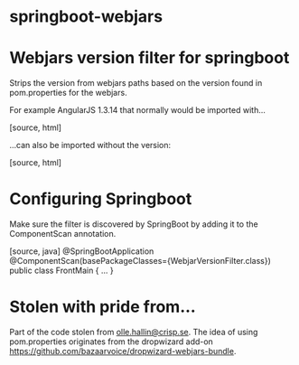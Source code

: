 # springboot-webjars 

Webjars version filter for springboot
=====================================

Strips the version from webjars paths based on the version found in pom.properties for the webjars.

For example AngularJS 1.3.14 that normally would be imported with...

[source, html]
<script src="webjars/angularjs/1.3.14/angular.js"></script> 

...can also be imported without the version:

[source, html]
<script src="webjars/angularjs/angular.js"></script>

Configuring Springboot
======================

Make sure the filter is discovered by SpringBoot by adding it
to the ComponentScan annotation.

[source, java]
@SpringBootApplication
@ComponentScan(basePackageClasses={WebjarVersionFilter.class})
public class FrontMain {
...
}

Stolen with pride from...
=========================

Part of the code stolen from olle.hallin@crisp.se. 
The idea of using pom.properties originates from the
dropwizard add-on https://github.com/bazaarvoice/dropwizard-webjars-bundle.
